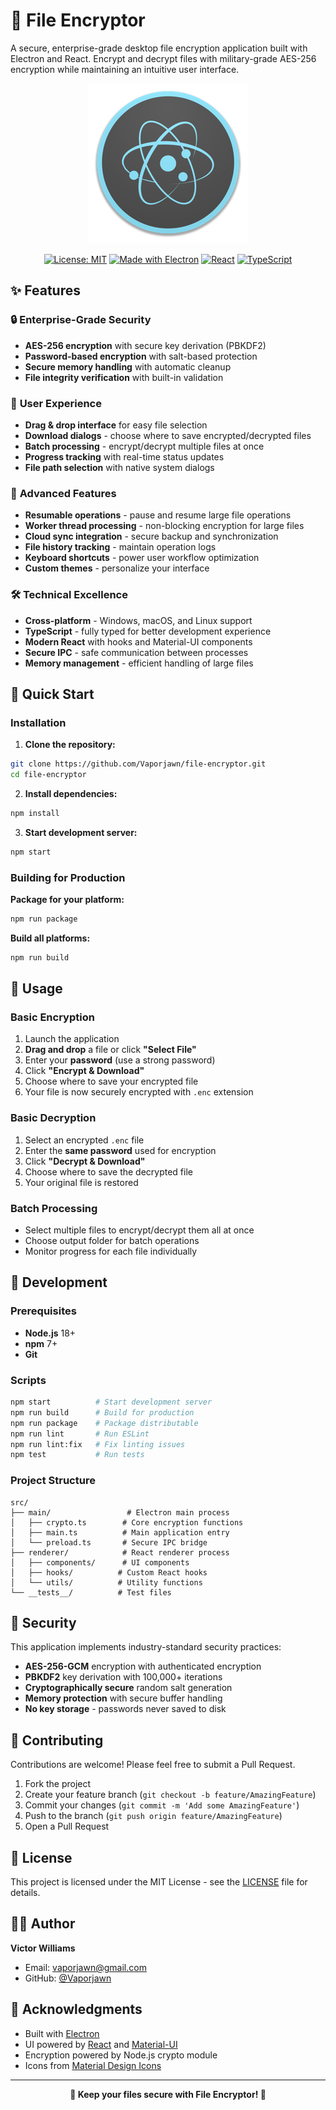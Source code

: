 # 🔐 File Encryptor

A secure, enterprise-grade desktop file encryption application built with Electron and React. Encrypt and decrypt files with military-grade AES-256 encryption while maintaining an intuitive user interface.

<div align="center">

![File Encryptor](assets/icon.png)

[![License: MIT](https://img.shields.io/badge/License-MIT-yellow.svg)](https://opensource.org/licenses/MIT)
[![Made with Electron](https://img.shields.io/badge/Made%20with-Electron-blue.svg)](https://electronjs.org/)
[![React](https://img.shields.io/badge/React-18+-blue.svg)](https://reactjs.org/)
[![TypeScript](https://img.shields.io/badge/TypeScript-5.0+-blue.svg)](https://www.typescriptlang.org/)

</div>

## ✨ Features

### 🔒 **Enterprise-Grade Security**
- **AES-256 encryption** with secure key derivation (PBKDF2)
- **Password-based encryption** with salt-based protection
- **Secure memory handling** with automatic cleanup
- **File integrity verification** with built-in validation

### 🎯 **User Experience**
- **Drag & drop interface** for easy file selection
- **Download dialogs** - choose where to save encrypted/decrypted files
- **Batch processing** - encrypt/decrypt multiple files at once
- **Progress tracking** with real-time status updates
- **File path selection** with native system dialogs

### 🚀 **Advanced Features**
- **Resumable operations** - pause and resume large file operations
- **Worker thread processing** - non-blocking encryption for large files
- **Cloud sync integration** - secure backup and synchronization
- **File history tracking** - maintain operation logs
- **Keyboard shortcuts** - power user workflow optimization
- **Custom themes** - personalize your interface

### 🛠 **Technical Excellence**
- **Cross-platform** - Windows, macOS, and Linux support
- **TypeScript** - fully typed for better development experience
- **Modern React** with hooks and Material-UI components
- **Secure IPC** - safe communication between processes
- **Memory management** - efficient handling of large files

## 🚀 Quick Start

### Installation

1. **Clone the repository:**
```bash
git clone https://github.com/Vaporjawn/file-encryptor.git
cd file-encryptor
```

2. **Install dependencies:**
```bash
npm install
```

3. **Start development server:**
```bash
npm start
```

### Building for Production

**Package for your platform:**
```bash
npm run package
```

**Build all platforms:**
```bash
npm run build
```

## 📖 Usage

### Basic Encryption
1. Launch the application
2. **Drag and drop** a file or click **"Select File"**
3. Enter your **password** (use a strong password)
4. Click **"Encrypt & Download"**
5. Choose where to save your encrypted file
6. Your file is now securely encrypted with `.enc` extension

### Basic Decryption
1. Select an encrypted `.enc` file
2. Enter the **same password** used for encryption
3. Click **"Decrypt & Download"**
4. Choose where to save the decrypted file
5. Your original file is restored

### Batch Processing
- Select multiple files to encrypt/decrypt them all at once
- Choose output folder for batch operations
- Monitor progress for each file individually

## 🔧 Development

### Prerequisites
- **Node.js** 18+
- **npm** 7+
- **Git**

### Scripts
```bash
npm start          # Start development server
npm run build      # Build for production
npm run package    # Package distributable
npm run lint       # Run ESLint
npm run lint:fix   # Fix linting issues
npm test           # Run tests
```

### Project Structure
```
src/
├── main/                 # Electron main process
│   ├── crypto.ts        # Core encryption functions
│   ├── main.ts          # Main application entry
│   └── preload.ts       # Secure IPC bridge
├── renderer/            # React renderer process
│   ├── components/      # UI components
│   ├── hooks/          # Custom React hooks
│   └── utils/          # Utility functions
└── __tests__/          # Test files
```

## 🔐 Security

This application implements industry-standard security practices:

- **AES-256-GCM** encryption with authenticated encryption
- **PBKDF2** key derivation with 100,000+ iterations
- **Cryptographically secure** random salt generation
- **Memory protection** with secure buffer handling
- **No key storage** - passwords never saved to disk

## 🤝 Contributing

Contributions are welcome! Please feel free to submit a Pull Request.

1. Fork the project
2. Create your feature branch (`git checkout -b feature/AmazingFeature`)
3. Commit your changes (`git commit -m 'Add some AmazingFeature'`)
4. Push to the branch (`git push origin feature/AmazingFeature`)
5. Open a Pull Request

## 📄 License

This project is licensed under the MIT License - see the [LICENSE](LICENSE) file for details.

## 👨‍💻 Author

**Victor Williams**
- Email: vaporjawn@gmail.com
- GitHub: [@Vaporjawn](https://github.com/Vaporjawn)

## 🙏 Acknowledgments

- Built with [Electron](https://electronjs.org/)
- UI powered by [React](https://reactjs.org/) and [Material-UI](https://mui.com/)
- Encryption powered by Node.js crypto module
- Icons from [Material Design Icons](https://mui.com/material-ui/material-icons/)

---

<div align="center">
<strong>🔐 Keep your files secure with File Encryptor! 🔐</strong>
</div>
